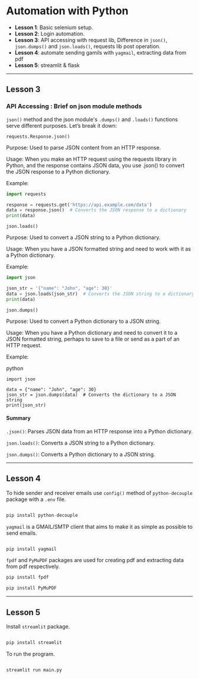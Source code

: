 # Automation with Python

- **Lesson 1**: Basic selenium setup.
- **Lesson 2**: Login automation.
- **Lesson 3**: API accessing with request lib, Difference in `json()`, `json.dumps()` and `json.loads()`, requests lib post operation.
- **Lesson 4**: automate sending gamils with `yagmail`, extracting data from pdf
- **Lesson 5**: streamlit & flask


<hr>


## **Lesson 3**

### **API Accessing : Brief on json module methods**

`json()` method and the json module's `.dumps()` and `.loads()` functions serve different purposes. Let’s break it down:

`requests.Response.json()`

Purpose: Used to parse JSON content from an HTTP response.

Usage: When you make an HTTP request using the requests library in Python, and the response contains JSON data, you use .json() to convert the JSON response to a Python dictionary.

Example:

```python
import requests

response = requests.get('https://api.example.com/data')
data = response.json()  # Converts the JSON response to a dictionary
print(data)

```

`json.loads()`

Purpose: Used to convert a JSON string to a Python dictionary.

Usage: When you have a JSON formatted string and need to work with it as a Python dictionary.

Example:

```python
import json

json_str = '{"name": "John", "age": 30}'
data = json.loads(json_str)  # Converts the JSON string to a dictionary
print(data)

```

`json.dumps()`

Purpose: Used to convert a Python dictionary to a JSON string.

Usage: When you have a Python dictionary and need to convert it to a JSON formatted string, perhaps to save to a file or send as a part of an HTTP request.

Example:

python

```
import json

data = {"name": "John", "age": 30}
json_str = json.dumps(data)  # Converts the dictionary to a JSON string
print(json_str)

```

#### **Summary**
`.json()`: Parses JSON data from an HTTP response into a Python dictionary.

`json.loads()`: Converts a JSON string to a Python dictionary.

`json.dumps()`: Converts a Python dictionary to a JSON string.

<hr>

## **Lesson 4**

To hide sender and receiver emails use `config()` method of `python-decouple` package with a `.env` file.

```python

pip install python-decouple

```

`yagmail` is a GMAIL/SMTP client that aims to make it as simple as possible to send emails.

```python

pip install yagmail

```
`fpdf` and `PyMuPDF` packages are used for creating pdf and extracting data from pdf respectively.

```python
pip install fpdf

pip install PyMuPDF
```

<hr>

## **Lesson 5**

Install `streamlit` package.

```python

pip install streamlit 

```

To run the program.

```bash

streamlit run main.py

```